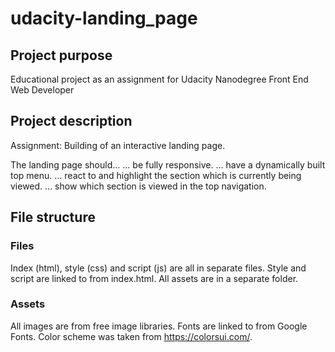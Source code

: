 # udacity-landing_page

## Project purpose

Educational project as an assignment for Udacity Nanodegree Front End Web Developer

## Project description

Assignment: Building of an interactive landing page.

The landing page should...
... be fully responsive.
... have a dynamically built top menu.
... react to and highlight the section which is currently being viewed.
... show which section is viewed in the top navigation.

## File structure

### Files

Index (html), style (css) and script (js) are all in separate files.
Style and script are linked to from index.html.
All assets are in a separate folder.

### Assets

All images are from free image libraries.
Fonts are linked to from Google Fonts.
Color scheme was taken from https://colorsui.com/.
